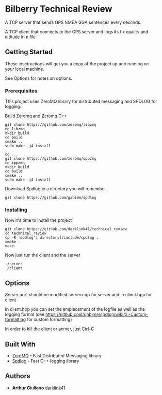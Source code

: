# Bilberry Technical Review 

A TCP server that sends GPS NMEA GGA sentences every seconds.

A TCP client that connects to the GPS server and logs its fix quality and altitude in a file.


## Getting Started

These insctructions will get you a copy of the project up and running on your local machine.

See Options for notes on options.

### Prerequisites

This project uses ZeroMQ library for distributed messaging and SPDLOG for logging.

Build Zeromq and Zeromq C++
```
git clone https://github.com/zeromq/libzmq
cd libzmq
mkdir build
cd build
cmake ..
sudo make -j4 install

cd ...
git clone https://github.com/zeromq/cppzmq
cd cppzmq
mkdir build
cd build
cmake ..
sudo make -j4 install
```

Download Spdlog in a directory you will remember
```
git clone https://github.com/gabime/spdlog
```

### Installing

Now it's time to install the project
```
git clone https://github.com/darklink41/technical_review
cd technical_review
cp -R [spdlog's directory]/include/spdlog .
cmake .
make
```

Now just run the client and the server
```
./server
./client
```


## Options 

Server port should be modified server.cpp for server and in client.hpp for client

In client.hpp you can set the emplacement of the logfile as well as the logging format (see https://github.com/gabime/spdlog/wiki/3.-Custom-formatting for custom formatting)

In order to kill the client or server, just Ctrl-C


## Built With

* [ZeroMQ](http://zeromq.org/) - Fast Distributed Messaging library
* [Spdlog](https://github.com/gabime/spdlog) - Fast C++ logging library


## Authors

* **Arthur Giuliano** [darklink41](https://github.com/darklink41)

